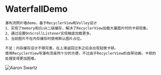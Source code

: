 # WaterfallDemo
    瀑布流照片墙demo，基于RecyclerView和Volley设计
    1、实现了memory和disk二级缓存，解决了RecyclerView加载大量图片时的卡顿现象。
    2、通过设置OnScrollListener实现触底加载更多。
    3、当前图片不在内存缓存时使用默认图片占位。
    
    不足：内存缓存设计不够完善，在上滑返回过多之后会出现轻微卡顿。
    使用RecyclerView写瀑布流虽然十分的方便，不过由于RecyclerView的自带动画，卡顿的处理变得更加困难。
![Aaron Swartz](https://github.com/xiehaochn/WaterfallDemo/raw/master/art/device-2015-12-30-191642.png)
